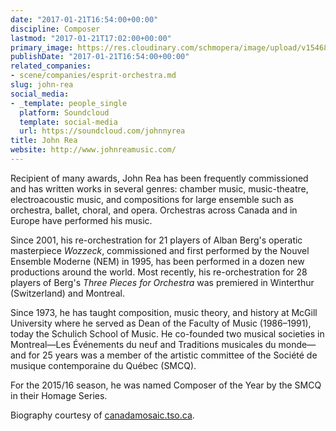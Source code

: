 ```yaml
---
date: "2017-01-21T16:54:00+00:00"
discipline: Composer
lastmod: "2017-01-21T17:02:00+00:00"
primary_image: https://res.cloudinary.com/schmopera/image/upload/v1546829974/media/2019/01/JohnRea.jpg
publishDate: "2017-01-21T16:54:00+00:00"
related_companies:
- scene/companies/esprit-orchestra.md
slug: john-rea
social_media:
- _template: people_single
  platform: Soundcloud
  template: social-media
  url: https://soundcloud.com/johnnyrea
title: John Rea
website: http://www.johnreamusic.com/
---
```

Recipient of many awards, John Rea has been frequently commissioned and has written works in several genres: chamber music, music-theatre, electroacoustic music, and compositions for large ensemble such as orchestra, ballet, choral, and opera. Orchestras across Canada and in Europe have performed his music.

Since 2001, his re-orchestration for 21 players of Alban Berg's operatic masterpiece *Wozzeck*, commissioned and first performed by the Nouvel Ensemble Moderne (NEM) in 1995, has been performed in a dozen new productions around the world. Most recently, his re-orchestration for 28 players of Berg's *Three Pieces for Orchestra* was premiered in Winterthur (Switzerland) and Montreal.

Since 1973, he has taught composition, music theory, and history at McGill University where he served as Dean of the Faculty of Music (1986–1991), today the Schulich School of Music. He co-founded two musical societies in Montreal—Les Événements du neuf and Traditions musicales du monde—and for 25 years was a member of the artistic committee of the Société de musique contemporaine du Québec (SMCQ).

For the 2015/16 season, he was named Composer of the Year by the SMCQ in their Homage Series.

Biography courtesy of [canadamosaic.tso.ca](http://canadamosaic.tso.ca/partner/esprit-orchestra/).